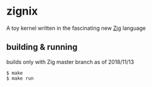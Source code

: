 # zignix
A toy kernel written in the fascinating new [Zig](https://ziglang.org) language

## building & running
builds only with Zig master branch as of 2018/11/13

```shell
$ make
$ make run
```
